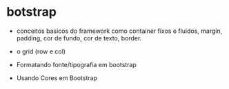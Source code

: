 # botstrap
- conceitos basicos do framework como container fixos e fluidos, margin, padding, cor de fundo, cor de texto, border.

-  o grid (row e col)

- Formatando fonte/tipografia em bootstrap

- Usando Cores em Bootstrap 


